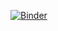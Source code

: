[![Binder](https://mybinder.org/badge_logo.svg)](https://mybinder.org/v2/gh/ugathoo/DH140_FinalProject.git/HEAD)
